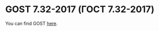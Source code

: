 # GOST 7.32-2017 (ГОСТ 7.32-2017)

You can find GOST [here][1].


<!-- References -->

[1]: https://docs.cntd.ru/document/1200157208
